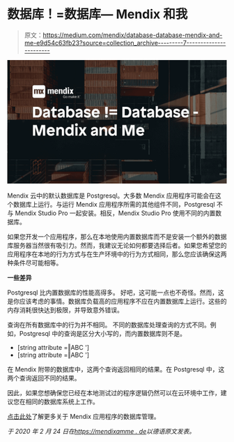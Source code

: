 # 数据库！=数据库— Mendix 和我

> 原文：<https://medium.com/mendix/database-database-mendix-and-me-e9d54c63fb23?source=collection_archive---------7----------------------->

![](img/928e8025757fa15ebbafd1baea4a9952.png)

Mendix 云中的默认数据库是 Postgresql。大多数 Mendix 应用程序可能会在这个数据库上运行。与运行 Mendix 应用程序所需的其他组件不同，Postgresql 不与 Mendix Studio Pro 一起安装。相反，Mendix Studio Pro 使用不同的内置数据库。

如果您开发一个应用程序，那么在本地使用内置数据库而不是安装一个额外的数据库服务器当然很有吸引力。然而，我建议无论如何都要选择后者。如果您希望您的应用程序在本地的行为方式与在生产环境中的行为方式相同，那么您应该确保这两种条件尽可能相等。

**一些差异**

Postgresql 比内置数据库的性能高得多。
好吧，这可能一点也不奇怪。然而，这是你应该考虑的事情。数据库负载高的应用程序不应在内置数据库上运行。这些的内存消耗很快达到极限，并导致意外错误。

查询在所有数据库中的行为并不相同。
不同的数据库处理查询的方式不同。例如，Postgresql 中的查询是区分大小写的，而内置数据库则不是。

*   [string attribute =‖ABC ']
*   [string attribute =‖ABC ']

在 Mendix 附带的数据库中，这两个查询返回相同的结果。在 Postgresql 中，这两个查询返回不同的结果。

因此，如果您想确保您已经在本地测试过的程序逻辑仍然可以在云环境中工作，建议您在相同的数据库系统上工作。

[点击此处](https://www.mendix.com/evaluation-guide/app-capabilities/data-management)了解更多关于 Mendix 应用程序的数据库管理。

*于 2020 年 2 月 24 日在*[*https://mendixamme . de*](https://mendixandme.de/index.php/2020/02/24/datenbank-datenbank/)*以德语原文发表。*
